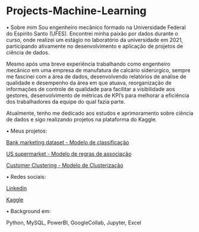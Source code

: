# Projects-Machine-Learning
•	Sobre mim
Sou engenheiro mecânico formado na Universidade Federal do Espírito Santo (UFES). Encontrei minha paixão por dados durante o curso, onde realizei um estágio no laboratório da universidade em 2021, participando ativamente no desenvolvimento e aplicação de projetos de ciência de dados.

Mesmo após uma breve experiência trabalhando como engenheiro mecânico em uma empresa de manufatura de calcário siderúrgico, sempre me fascinei com a área de dados, desenvolvendo relatórios de análise de qualidade e desempenho da área em que atuava, reorganização de informações de controle de qualidade para facilitar a visibilidade aos gestores, desenvolvimento de métricas de KPI’s para melhorar a eficiência dos trabalhadores da equipe do qual fazia parte.

Atualmente, tenho me dedicado aos estudos e aprimoramento sobre ciência de dados e sigo realizando projetos na plataforma do Kaggle.    

•	Meus projetos:

[Bank marketing dataset - Modelo de classificação](https://github.com/IgorCfreita/Projects-Machine-Learning/tree/main/Bank_marketing_dataset)

[US supermarket - Modelo de regras de associação](https://github.com/IgorCfreita/Projects-Machine-Learning/tree/main/US_supermaket_data)

[Customer Clustering - Modelo de Clusterização](https://github.com/IgorCfreita/Projects-Machine-Learning/tree/main/customer_clustering)


•	Redes sociais:

[Linkedin](http://www.linkedin.com/in/igorcoefreitas)

[Kaggle](https://www.kaggle.com/igones)

•	Background em: 

Python, MySQL, PowerBI, GoogleCollab, Jupyter, Excel

